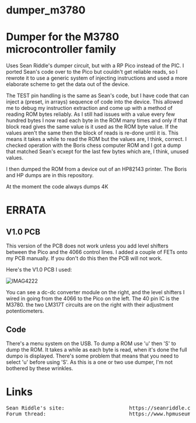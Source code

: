 # dumper_m3780
Dumper for the M3780 microcontroller family
===========================================

Uses Sean Riddle's dumper circuit, but with a RP Pico instead of the
PIC. I ported Sean's code over to the Pico but couldn't get reliable
reads, so I rewrote it to use a generic system of injecting instructions
and used a more elaborate scheme to get the data out of the device.

The TEST pin handling is the same as Sean's code, but I have code that
can inject a (preset, in arrays) sequence of code into the device. This
allowed me to debug my instruction extraction and come up with a method of 
reading ROM bytes reliably. As I still had issues with a value every
few hundred bytes I now read each byte in the ROM many times and only if
that block read gives the same value is it used as the ROM byte value.
If the values aren't the same then the block of reads is re-done 
until it is. This means it takes a while to read the ROM but the 
values are, I think, correct. I checked operation with the Boris chess
computer ROM and I got a dump that matched Sean's ecxept for the last
few bytes which are, I think, unused values.

I then dumped the ROM from a device out of an HP82143 printer. The Boris 
and HP dumps are in this repository.

At the moment the code always dumps 4K

ERRATA
======

V1.0 PCB
--------

This version of the PCB does not work unless you add level shifters 
between the Pico and the 4066 control lines. I added a couple of FETs
onto my PCB manually. If you don't do this then the PCB will
not work.

Here's the V1.0 PCB I used:

![IMAG4222](https://github.com/blackjetrock/dumper_m3780/assets/31587992/57701a29-a1b2-4dc2-8942-d155bad40f65)

You can see a dc-dc converter module on the right, and the level shifters I wired in going from the 4066 
to the Pico on the left. The 40 pin IC is the M3780. the two LM317T circuits are on the right with their 
adjustment potentiometers.

Code
----
There's a menu system on the USB. To dump a ROM use 'u' then 'S' to dump the ROM. It takes a while as each byte
is read, when it's done the full dumpo is displayed. There's some problem that means that you need to select 'u'
before using 'S'. As this is a one or two use dumper, I'm not bothered by these wrinkles.


Links
=====

<pre>
Sean Riddle's site:                     https://seanriddle.com/
Forum thread:                           https://www.hpmuseum.org/forum/thread-20043.html
</pre>
